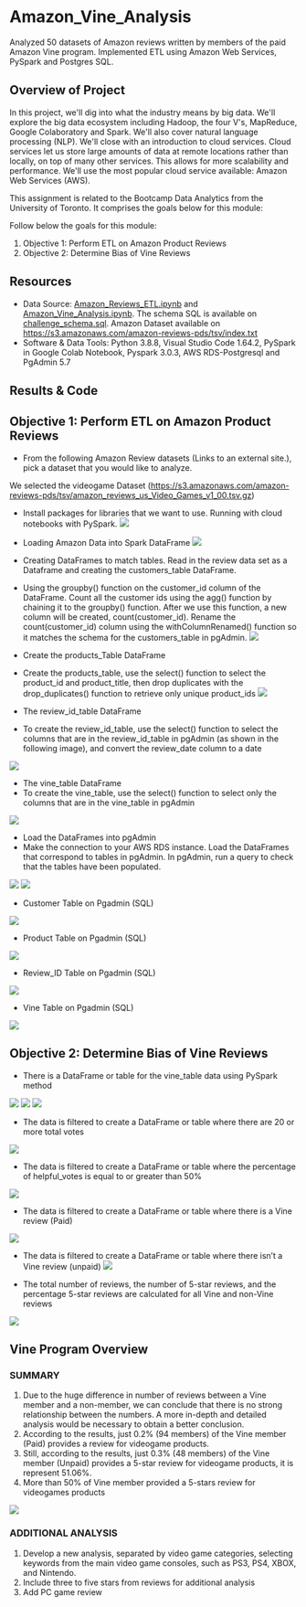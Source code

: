 # Amazon_Vine_Analysis
Analyzed 50 datasets of Amazon reviews written by members of the paid Amazon Vine program. Implemented ETL using Amazon Web Services, PySpark and Postgres SQL.

## Overview of Project

In this project, we'll dig into what the industry means by big data. We'll explore the big data ecosystem including Hadoop, the four V's, MapReduce, Google Colaboratory and Spark. We'll also cover natural language processing (NLP). We'll close with an introduction to cloud services. Cloud services let us store large amounts of data at remote locations rather than locally, on top of many other services. This allows for more scalability and performance. We'll use the most popular cloud service available: Amazon Web Services (AWS). 

This assignment is related to the Bootcamp Data Analytics from the University of Toronto. It comprises the goals below for this module: 

Follow below the goals for this module:

1) Objective 1: Perform ETL on Amazon Product Reviews
2) Objective 2: Determine Bias of Vine Reviews


## Resources

* Data Source: [Amazon_Reviews_ETL.ipynb](https://github.com/DougUOT/Amazon_Vine_Analysis/blob/main/Amazon_Reviews_ETL.ipynb) and [Amazon_Vine_Analysis.ipynb](https://github.com/DougUOT/Amazon_Vine_Analysis/blob/main/Amazon_Vine_Analysis.ipynb). The schema SQL is available on [challenge_schema.sql](https://github.com/DougUOT/Amazon_Vine_Analysis/blob/main/challenge_schema.sql). Amazon Dataset available on https://s3.amazonaws.com/amazon-reviews-pds/tsv/index.txt
* Software & Data Tools: Python 3.8.8, Visual Studio Code 1.64.2, PySpark in Google Colab Notebook, Pyspark 3.0.3, AWS RDS-Postgresql and PgAdmin 5.7

## Results & Code

## Objective 1: Perform ETL on Amazon Product Reviews

  * From the following Amazon Review datasets (Links to an external site.), pick a dataset that you would like to analyze.
  
  We selected the videogame Dataset (https://s3.amazonaws.com/amazon-reviews-pds/tsv/amazon_reviews_us_Video_Games_v1_00.tsv.gz)
  
  * Install packages for libraries that we want to use. Running with cloud notebooks with PySpark.
![](https://github.com/DougUOT/Amazon_Vine_Analysis/blob/main/Resources/Images/Code%20Google%20Colab1.PNG)

  * Loading Amazon Data into Spark DataFrame
![](https://github.com/DougUOT/Amazon_Vine_Analysis/blob/main/Resources/Images/Code%20Google%20Colab2.PNG)

  * Creating DataFrames to match tables. Read in the review data set as a Dataframe and creating the customers_table DataFrame.
  * Using the groupby() function on the customer_id column of the DataFrame. Count all the customer ids using the agg() function by chaining it to the groupby() function. After  we use this function, a new column will be created, count(customer_id). Rename the count(customer_id) column using the withColumnRenamed() function so it matches the schema for the customers_table in pgAdmin.
![](https://github.com/DougUOT/Amazon_Vine_Analysis/blob/main/Resources/Images/Code%20Google%20Colab3.PNG)

  * Create the products_Table DataFrame
  * Create the products_table, use the select() function to select the product_id and product_title, then drop duplicates with the drop_duplicates() function to retrieve only unique product_ids
![](https://github.com/DougUOT/Amazon_Vine_Analysis/blob/main/Resources/Images/Code%20Google%20Colab4.PNG)

  * The review_id_table DataFrame
  * To create the review_id_table, use the select() function to select the columns that are in the review_id_table in pgAdmin (as shown in the following image), and convert the review_date column to a date

![](https://github.com/DougUOT/Amazon_Vine_Analysis/blob/main/Resources/Images/Code%20Google%20Colab4.PNG)

  * The vine_table DataFrame
  * To create the vine_table, use the select() function to select only the columns that are in the vine_table in pgAdmin

![](https://github.com/DougUOT/Amazon_Vine_Analysis/blob/main/Resources/Images/Code%20Google%20Colab5.PNG)

  * Load the DataFrames into pgAdmin
  *  Make the connection to your AWS RDS instance. Load the DataFrames that correspond to tables in pgAdmin. In pgAdmin, run a query to check that the tables have been populated.

![](https://github.com/DougUOT/Amazon_Vine_Analysis/blob/main/Resources/Images/Code%20Google%20Colab6.PNG)
![](https://github.com/DougUOT/Amazon_Vine_Analysis/blob/main/Resources/Images/PgAdmin.PNG)

  * Customer Table on Pgadmin (SQL)

![](https://github.com/DougUOT/Amazon_Vine_Analysis/blob/main/Resources/Images/Customer_table_Pgadmin.PNG)

  * Product Table on Pgadmin (SQL)

![](https://github.com/DougUOT/Amazon_Vine_Analysis/blob/main/Resources/Images/Product_table_Pgadmin.PNG)

  * Review_ID Table on Pgadmin (SQL)

![](https://github.com/DougUOT/Amazon_Vine_Analysis/blob/main/Resources/Images/Review_ID_table_Pgadmin.PNG)

  * Vine Table on Pgadmin (SQL)
  
![](https://github.com/DougUOT/Amazon_Vine_Analysis/blob/main/Resources/Images/Vine_table_Pgadmin.PNG)


## Objective 2: Determine Bias of Vine Reviews

  * There is a DataFrame or table for the vine_table data using PySpark method 

![](https://github.com/DougUOT/Amazon_Vine_Analysis/blob/main/Resources/Images/Code%20Google%20Colab7_0.PNG)
![](https://github.com/DougUOT/Amazon_Vine_Analysis/blob/main/Resources/Images/Code%20Google%20Colab7.PNG)
![](https://github.com/DougUOT/Amazon_Vine_Analysis/blob/main/Resources/Images/Code%20Google%20Colab8.PNG)

  * The data is filtered to create a DataFrame or table where there are 20 or more total votes

![](https://github.com/DougUOT/Amazon_Vine_Analysis/blob/main/Resources/Images/Code%20Google%20Colab9.PNG)

  * The data is filtered to create a DataFrame or table where the percentage of helpful_votes is equal to or greater than 50% 

![](https://github.com/DougUOT/Amazon_Vine_Analysis/blob/main/Resources/Images/Code%20Google%20Colab10.PNG)

  * The data is filtered to create a DataFrame or table where there is a Vine review (Paid) 

![](https://github.com/DougUOT/Amazon_Vine_Analysis/blob/main/Resources/Images/Code%20Google%20Colab11.PNG)

  * The data is filtered to create a DataFrame or table where there isn’t a Vine review (unpaid)
![](https://github.com/DougUOT/Amazon_Vine_Analysis/blob/main/Resources/Images/Code%20Google%20Colab12.PNG)

  * The total number of reviews, the number of 5-star reviews, and the percentage 5-star reviews are calculated for all Vine and non-Vine reviews

![](https://github.com/DougUOT/Amazon_Vine_Analysis/blob/main/Resources/Images/Code%20Google%20Colab13.PNG)

## Vine Program Overview

### SUMMARY

1) Due to the huge difference in number of reviews between a Vine member and a non-member, we can conclude that there is no strong relationship between the numbers. A more in-depth and detailed analysis would be necessary to obtain a better conclusion.
2) According to the results, just 0.2% (94 members) of the Vine member (Paid) provides a review for videogame products.
3) Still, according to the results, just 0.3% (48 members) of the Vine member (Unpaid) provides a 5-star review for videogame products, it is represent 51.06%.
4) More than 50% of Vine member provided a 5-stars review for videogames products
 

![](https://github.com/DougUOT/Amazon_Vine_Analysis/blob/main/Resources/Images/Vine%20Analysis%20Overview.PNG)

###  ADDITIONAL ANALYSIS

1) Develop a new analysis, separated by video game categories, selecting keywords from the main video game consoles, such as PS3, PS4, XBOX, and Nintendo.
2) Include three to five stars from reviews for additional analysis 
3) Add PC game review 
